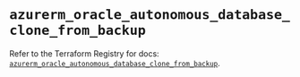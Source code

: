 # `azurerm_oracle_autonomous_database_clone_from_backup`

Refer to the Terraform Registry for docs: [`azurerm_oracle_autonomous_database_clone_from_backup`](https://registry.terraform.io/providers/hashicorp/azurerm/4.49.0/docs/resources/oracle_autonomous_database_clone_from_backup).
